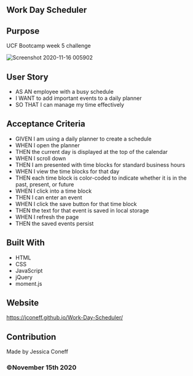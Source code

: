 ## Work Day Scheduler

## Purpose
UCF Bootcamp week 5 challenge

![Screenshot 2020-11-16 005902](https://user-images.githubusercontent.com/65797801/99218381-550f7f00-27a8-11eb-8acf-383cf48ec43a.png)


## User Story

* AS AN employee with a busy schedule
* I WANT to add important events to a daily planner
* SO THAT I can manage my time effectively

## Acceptance Criteria

* GIVEN I am using a daily planner to create a schedule
* WHEN I open the planner
* THEN the current day is displayed at the top of the calendar
* WHEN I scroll down
* THEN I am presented with time blocks for standard business hours
* WHEN I view the time blocks for that day
* THEN each time block is color-coded to indicate whether it is in the past, present, or future
* WHEN I click into a time block
* THEN I can enter an event
* WHEN I click the save button for that time block
* THEN the text for that event is saved in local storage
* WHEN I refresh the page
* THEN the saved events persist

## Built With
* HTML
* CSS
* JavaScript
* jQuery
* moment.js

## Website
https://jconeff.github.io/Work-Day-Scheduler/

## Contribution
Made by Jessica Coneff

### ©️November 15th 2020  
